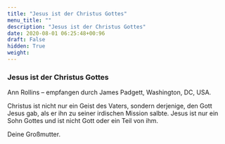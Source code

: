 ```yaml
---
title: "Jesus ist der Christus Gottes"
menu_title: ""
description: "Jesus ist der Christus Gottes"
date: 2020-08-01 06:25:48+00:96
draft: False
hidden: True
weight:
---
```

### Jesus ist der Christus Gottes

Ann Rollins – empfangen durch James Padgett, Washington, DC, USA.

Christus ist nicht nur ein Geist des Vaters, sondern derjenige, den Gott Jesus gab, als er ihn zu seiner irdischen Mission salbte. Jesus ist nur ein Sohn Gottes und ist nicht Gott oder ein Teil von ihm.

Deine Großmutter.
